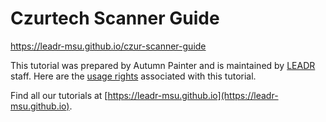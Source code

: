 # Czurtech Scanner Guide
https://leadr-msu.github.io/czur-scanner-guide

This tutorial was prepared by Autumn Painter and is maintained by [LEADR](https://leadr.msu.edu) staff. Here are the [usage rights](https://github.com/leadr-msu/czur-scanner-guide/blob/master/License.MD) associated with this tutorial.

Find all our tutorials at [https://leadr-msu.github.io](https://leadr-msu.github.io).
